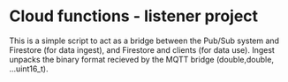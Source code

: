 # Cloud functions - listener project

This is a simple script to act as a bridge between the Pub/Sub system and Firestore (for
data ingest), and Firestore and clients (for data use). Ingest unpacks the binary format
recieved by the MQTT bridge (double,double, ...uint16_t).
